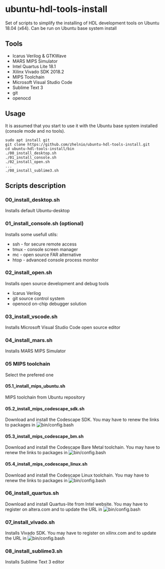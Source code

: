 # ubuntu-hdl-tools-install

Set of scripts to simplify the installing of HDL development tools on Ubuntu 18.04 (x64). Can be run on Ubuntu base system install

## Tools
 - Icarus Verilog & GTKWave
 - MARS MIPS Simulator
 - Intel Quartus Lite 18.1
 - Xilinx Vivado SDK 2018.2
 - MIPS Toolchain
 - Microsoft Visual Studio Code
 - Sublime Text 3
 - git
 - openocd
 
## Usage
It is assumed that you start to use it with the Ubuntu base system installed (console mode and no tools).
```
sudo apt install git
git clone https://github.com/zhelnio/ubuntu-hdl-tools-install.git
cd ubuntu-hdl-tools-install/bin
./00_install_desktop.sh
./01_install_console.sh
./02_install_open.sh
...
./08_install_sublime3.sh
```

## Scripts description
### 00_install_desktop.sh
Installs default Ubuntu-desktop

### 01_install_console.sh (optional)
Installs some usefull utils:
 - ssh - for secure remote access
 - tmux - console screen manager
 - mc - open source FAR alternative 
 - htop - advanced console process monitor

### 02_install_open.sh
Installs open source development and debug tools
 - Icarus Verilog
 - git source control system
 - openocd on-chip debugger solution

### 03_install_vscode.sh
Installs Microsoft Visual Studio Code open source editor

### 04_install_mars.sh
Installs MARS MIPS Simulator

### 05 MIPS toolchain
Select the prefered one 

#### 05.1_install_mips_ubuntu.sh
MIPS toolchain from Ubuntu repository

#### 05.2_install_mips_codescape_sdk.sh
Download and install the Codescape SDK. You may have to renew the links to packages in ![bin/config.bash](bin/config.bash)

#### 05.3_install_mips_codescape_bm.sh
Download and install the Codescape Bare Metal toolchain. You may have to renew the links to packages in ![bin/config.bash](bin/config.bash)

#### 05.4_install_mips_codescape_linux.sh
Download and install the Codescape Linux toolchain. You may have to renew the links to packages in ![bin/config.bash](bin/config.bash)

### 06_install_quartus.sh
Download and install Quartus-lite from Intel website. You may have to register on altera.com and to update the URL in ![bin/config.bash](bin/config.bash)

### 07_install_vivado.sh
Installs Vivado SDK. You may have to register on xilinx.com and to update the URL in ![bin/config.bash](bin/config.bash)

### 08_install_sublime3.sh
Installs Sublime Text 3 editor
